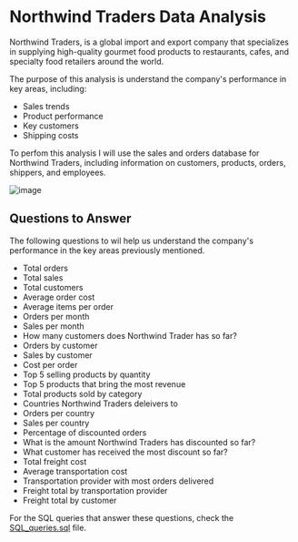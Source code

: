 # Northwind Traders Data Analysis

Northwind Traders, is a global import and export company that specializes in supplying high-quality gourmet food products to restaurants, cafes, and specialty food retailers around the world.

The purpose of this analysis is understand the company's performance in key areas, including:

* Sales trends
* Product performance
* Key customers
* Shipping costs

To perfom this analysis I will use the sales and orders database for Northwind Traders, including information on customers, products, orders, shippers, and employees.

![image](https://github.com/Luis102487/Northwind-Traders/assets/96627296/56c774b8-d94f-4ba5-9d87-102262de8ff6)

## Questions to Answer

The following questions to wil help us understand the company's performance in the key areas previously mentioned.
* Total orders
* Total sales
* Total customers
* Average order cost
* Average items per order
* Orders per month
* Sales per month
* How many customers does Northwind Trader has so far?
* Orders by customer 
* Sales by customer
* Cost per order
* Top 5 selling products by quantity
* Top 5 products that bring the most revenue
* Total products sold by category
* Countries Northwind Traders deleivers to
* Orders per country
* Sales per country
* Percentage of discounted orders
* What is the amount Northwind Traders has discounted so far?
* What customer has received the most discount so far?
* Total freight cost
* Average transportation cost
* Transportation provider with most orders delivered
* Freight total by transportation provider
* Freight total by customer

For the SQL queries that answer these questions, check the [SQL_queries.sql](https://github.com/Luis102487/Northwind-Traders/blob/main/SQL_queries.sql) file.
